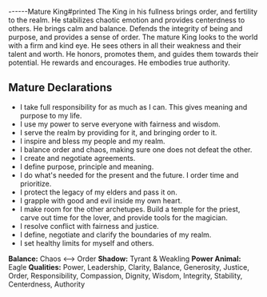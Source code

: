 ------Mature King#printed The King in his fullness brings order, and fertility to the realm. He stabilizes chaotic emotion and provides centerdness to others. He brings calm and balance. Defends the integrity of being and purpose, and provides a sense of order. The mature King looks to the world with a firm and kind eye. He sees others in all their weakness and their talent and worth. He honors, promotes them, and guides them towards their potential. He rewards and encourages. He embodies true authority. 

## Mature Declarations  
- I take full responsibility for as much as I can. This gives meaning and purpose to my life. 
- I use my power to serve everyone with fairness and wisdom. 
- I serve the realm by providing for it, and bringing order to it. 
- I inspire and bless my people and my realm.
- I balance order and chaos, making sure one does not defeat the other. 
- I create and negotiate agreements. 
- I define purpose, principle and meaning.
- I do what's needed for the present and the future. I order time and prioritize.
- I protect the legacy of my elders and pass it on. 
- I grapple with good and evil inside my own heart.
- I make room for the other archetupes. Build a temple for the priest, carve out time for the lover, and provide tools for the magician. 
- I resolve conflict with fairness and justice.
- I define, negotiate and clarify the boundaries of my realm. 
- I set healthy limits for myself and others. 

**Balance:** Chaos <--> Order 
**Shadow:** Tyrant & Weakling
**Power Animal:** Eagle
**Qualities:** Power, Leadership, Clarity, Balance, Generosity, Justice, Order, Responsibility, Compassion, Dignity, Wisdom, Integrity, Stability, Centerdness, Authority